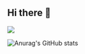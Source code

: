 ## Hi there 👋 

<a href="" target=""><img src="https://img.shields.io/badge/rbffo@icloud.com-000000?style=for-the-badge&logo=iCloud&logoColor=3693F3"/></a>


![Anurag's GitHub stats](https://github-readme-stats.vercel.app/api?username=MOYARU&show_icons=true&theme=radical)
